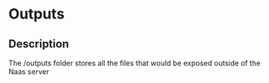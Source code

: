 # Outputs

## Description
The /outputs folder stores all the files that would be exposed outside of the Naas server